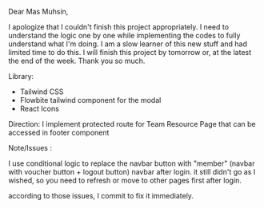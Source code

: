 Dear Mas Muhsin,

I apologize that I couldn't finish this project appropriately. I need to understand the logic one by one while implementing the codes to fully understand what I'm doing. I am a slow learner of this new stuff and had limited time to do this. I will finish this project by tomorrow or, at the latest the end of the week. Thank you so much.

Library:

- Tailwind CSS
- Flowbite tailwind component for the modal
- React Icons

Direction:
I implement protected route for Team Resource Page that can be accessed in footer component



Note/Issues :

I use conditional logic to replace the navbar button with "member" (navbar with voucher button + logout button) navbar after login. it still didn't go as I wished, so you need to refresh or move to other pages first after login.

according to those issues, I commit to fix it immediately.

